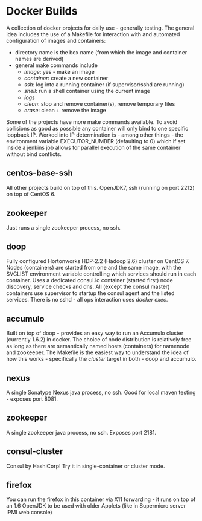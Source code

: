 # Docker Builds

A collection of docker projects for daily use - generally testing. The general idea includes the use of a Makefile for interaction with and automated configuration of images and containers:

* directory name is the box name (from which the image and container names are derived)
* general make commands include
  * _image_: yes - make an image
  * _container_: create a new container
  * _ssh_: log into a running container (if supervisor/sshd are running)
  * _shell_: run a shell container using the current image
  * _logs_
  * _clean_: stop and remove container(s), remove temporary files
  * _erase_: clean + remove the image

Some of the projects have more make commands available. To avoid collisions as good as possible any container will only bind to one specific loopback IP. Worked into IP determination is - among other things - the environment variable EXECUTOR_NUMBER (defaulting to 0) which if set inside a jenkins job allows for parallel execution of the same container without bind conflicts.

## centos-base-ssh

All other projects build on top of this. OpenJDK7, ssh (running on port 2212) on top of CentOS 6.

## zookeeper

Just runs a single zookeeper process, no ssh.

## doop

Fully configured Hortonworks HDP-2.2 (Hadoop 2.6) cluster on CentOS 7. Nodes (containers) are started from one and the same image, with the SVCLIST environment variable controlling which services should run in each container.
Uses a dedicated consul.io container (started first) node discovery, service checks and dns. All (except the consul master) containers use supervisor to startup the consul agent and the listed services.
There is no sshd - all ops interaction uses _docker exec_.

## accumulo

Built on top of doop - provides an easy way to run an Accumulo cluster (currently 1.6.2) in docker.
The choice of node distribution is relatively free as long as there are semantically named hosts (containers) for namenode and zookeeper.
The Makefile is the easiest way to understand the idea of how this works - specifically the _cluster_ target in both - doop and accumulo.

## nexus

A single Sonatype Nexus java process, no ssh. Good for local maven testing - exposes port 8081.

## zookeeper

A single zookeeper java process, no ssh. Exposes port 2181.

## consul-cluster

Consul by HashiCorp! Try it in single-container or cluster mode.

## firefox

You can run the firefox in this container via X11 forwarding - it runs on top of an 1.6 OpenJDK to be used with older Applets (like in Supermicro server IPMI web console)
